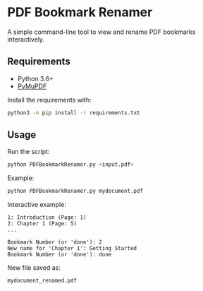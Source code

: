 # PDF Bookmark Renamer

A simple command-line tool to view and rename PDF bookmarks interactively.

## Requirements

- Python 3.6+
- [PyMuPDF](https://github.com/pymupdf/PyMuPDF)

Install the requirements with:

```bash
python3 -m pip install -r requirements.txt
```

## Usage

Run the script:

```bash
python PDFBookmarkRenamer.py <input.pdf>
```

Example:

```bash
python PDFBookmarkRenamer.py mydocument.pdf
```

Interactive example:

```
1: Introduction (Page: 1)
2: Chapter 1 (Page: 5)
...

Bookmark Number (or 'done'): 2
New name for 'Chapter 1': Getting Started
Bookmark Number (or 'done'): done
```

New file saved as:

```
mydocument_renamed.pdf
```
